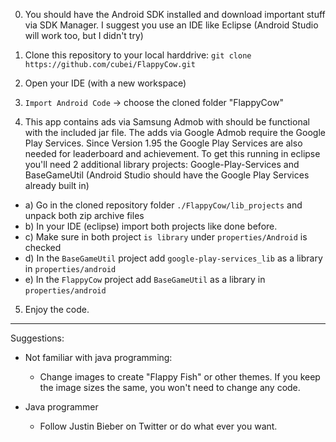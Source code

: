 0. You should have the Android SDK installed and download important stuff via SDK Manager. I suggest you use an IDE like Eclipse (Android Studio will work too, but I didn't try)

1. Clone this repository to your local harddrive: `git clone https://github.com/cubei/FlappyCow.git`

2. Open your IDE (with a new workspace)

3. `Import Android Code` -> choose the cloned folder "FlappyCow"

4. This app contains ads via Samsung Admob with should be functional with the included jar file.
The adds via Google Admob require the Google Play Services. Since Version 1.95 the Google Play Services are also needed for leaderboard and achievement.
To get this running in eclipse you'll need 2 additional library projects: Google-Play-Services and BaseGameUtil
(Android Studio should have the Google Play Services already built in)
  * a) Go in the cloned repository folder `./FlappyCow/lib_projects` and unpack both zip archive files
  * b) In your IDE (eclipse) import both projects like done before.
  * c) Make sure in both project `is library` under `properties/Android`  is checked
  * d) In the `BaseGameUtil` project add `google-play-services_lib` as a library in `properties/android`
  * e) In the `FlappyCow` project add `BaseGameUtil` as a library in `properties/android`

5. Enjoy the code.

---

Suggestions:

* Not familiar with java programming:
  * Change images to create "Flappy Fish" or other themes. If you keep the image sizes the same, you won't need to change any code.

* Java programmer
  * Follow Justin Bieber on Twitter or do what ever you want.
